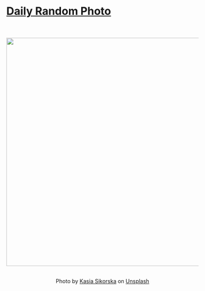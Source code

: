 # [Daily Random Photo](https://www.dailyrandomphoto.com/)

<div align="center">
  <br>
  <br>
  <a href="https://www.dailyrandomphoto.com/p/2023/2023-08-24/"><img src="https://images.unsplash.com/photo-1633856859910-ab62d9cf10c4?crop=entropy&cs=tinysrgb&fit=max&fm=jpg&ixid=M3w3NzUwOHwwfDF8cmFuZG9tfHx8fHx8fHx8MTY5MjgzNjgwN3w&ixlib=rb-4.0.3&q=80&w=1080" width="600px"></a>
  <br>
  <br>
  <p class="has-text-grey">Photo by <a href="https://unsplash.com/@kasiasikorska?utm_source=Daily%20Random%20Photo&amp;utm_medium=referral" target="_blank" rel="noopener noreferrer">Kasia Sikorska</a> on <a href="https://unsplash.com/photos/II-2oYb9HPs?utm_source=Daily%20Random%20Photo&amp;utm_medium=referral" target="_blank" rel="noopener noreferrer">Unsplash</a></p>
</div>
